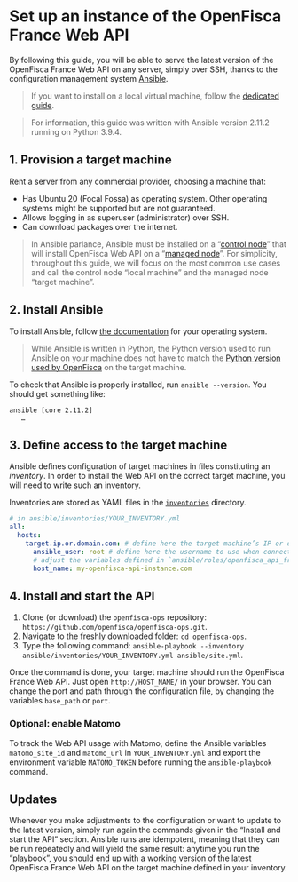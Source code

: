 # Set up an instance of the OpenFisca France Web API

By following this guide, you will be able to serve the latest version of the OpenFisca France Web API on any server, simply over SSH, thanks to the configuration management system [Ansible](https://www.ansible.com/).

> If you want to install on a local virtual machine, follow the [dedicated guide](./Serve-local-API.md).

> For information, this guide was written with Ansible version 2.11.2 running on Python 3.9.4.

## 1. Provision a target machine

Rent a server from any commercial provider, choosing a machine that:

- Has Ubuntu 20 (Focal Fossa) as operating system. Other operating systems might be supported but are not guaranteed.
- Allows logging in as superuser (administrator) over SSH.
- Can download packages over the internet.

> In Ansible parlance, Ansible must be installed on a “[control node](https://docs.ansible.com/ansible/latest/network/getting_started/basic_concepts.html#control-node)” that will install OpenFisca Web API on a “[managed node](https://docs.ansible.com/ansible/latest/network/getting_started/basic_concepts.html#managed-nodes)”. For simplicity, throughout this guide, we will focus on the most common use cases and call the control node “local machine” and the managed node “target machine”.

## 2. Install Ansible

To install Ansible, follow [the documentation](https://docs.ansible.com/ansible/latest/installation_guide/intro_installation.html#installing-ansible-on-specific-operating-systems) for your operating system.

> While Ansible is written in Python, the Python version used to run Ansible on your machine does not have to match the [Python version used by OpenFisca](https://github.com/openfisca/openfisca-core#environment) on the target machine.

To check that Ansible is properly installed, run `ansible --version`. You should get something like:

```
ansible [core 2.11.2]
   …
```

## 3. Define access to the target machine

Ansible defines configuration of target machines in files constituting an _inventory_. In order to install the Web API on the correct target machine, you will need to write such an inventory.

Inventories are stored as YAML files in the [`inventories`](../ansible/inventories/) directory.

```yaml
# in ansible/inventories/YOUR_INVENTORY.yml
all:
  hosts:
    target.ip.or.domain.com: # define here the target machine’s IP or domain name
      ansible_user: root # define here the username to use when connecting over SSH
      # adjust the variables defined in `ansible/roles/openfisca_api_fr/defaults/main.yml` below:
      host_name: my-openfisca-api-instance.com
```

## 4. Install and start the API

1. Clone (or download) the `openfisca-ops` repository: `https://github.com/openfisca/openfisca-ops.git`.
2. Navigate to the freshly downloaded folder: `cd openfisca-ops`.
3. Type the following command: `ansible-playbook --inventory ansible/inventories/YOUR_INVENTORY.yml ansible/site.yml`.

Once the command is done, your target machine should run the OpenFisca France Web API. Just open `http://HOST_NAME/` in your browser. You can change the port and path through the configuration file, by changing the variables `base_path` or `port`.

### Optional: enable Matomo

To track the Web API usage with Matomo, define the Ansible variables `matomo_site_id` and `matomo_url` in `YOUR_INVENTORY.yml` and export the environment variable `MATOMO_TOKEN` before running the `ansible-playbook` command.

## Updates

Whenever you make adjustments to the configuration or want to update to the latest version, simply run again the commands given in the “Install and start the API” section. Ansible runs are idempotent, meaning that they can be run repeatedly and will yield the same result: anytime you run the “playbook”, you should end up with a working version of the latest OpenFisca France Web API on the target machine defined in your inventory.
